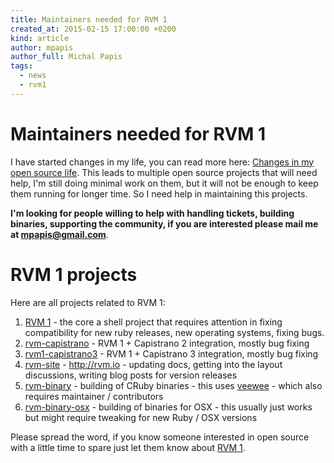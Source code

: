 ```yaml
---
title: Maintainers needed for RVM 1
created_at: 2015-02-15 17:00:00 +0200
kind: article
author: mpapis
author_full: Michal Papis
tags:
  - news
  - rvm1
---
```


# Maintainers needed for RVM 1

I have started changes in my life, you can read more here:
[Changes in my open source life](http://niczsoft.com/2015/02/changes-in-my-open-source-life/).
This leads to multiple open source projects that will need help,
I'm still doing minimal work on them, but it will not be enough to keep
them running for longer time. So I need help in maintaining this projects.

**I'm looking for people willing to help with handling tickets, building
binaries, supporting the community, if you are interested please mail me
at [mpapis@gmail.com](mailto:mpapis@gmail.com)**.

# RVM 1 projects

Here are all projects related to RVM 1:

1. [RVM 1][1] - the core a shell project that requires attention in fixing compatibility for new ruby releases, new operating systems, fixing bugs.
2. [rvm-capistrano](https://github.com/wayneeseguin/rvm-capistrano) - RVM 1 + Capistrano 2 integration, mostly bug fixing
3. [rvm1-capistrano3](https://github.com/rvm/rvm1-capistrano3) - RVM 1 + Capistrano 3 integration, mostly bug fixing
4. [rvm-site](https://github.com/rvm/rvm-site) - http://rvm.io - updating docs, getting into the layout discussions, writing blog posts for version releases
5. [rvm-binary](https://github.com/rvm/rvm-binary) - building of CRuby binaries - this uses [veewee](https://github.com/jedi4ever/veewee) - which also requires maintainer / contributors
6. [rvm-binary-osx](https://github.com/rvm/rvm-binary-osx) - building of binaries for OSX - this usually just works but might require tweaking for new Ruby / OSX versions

Please spread the word, if you know someone interested in open source
with a little time to spare just let them know about [RVM 1][1].

  [1]: https://github.com/wayneeseguin/rvm
